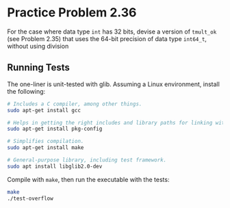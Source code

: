 # Practice Problem 2.36

For the case where data type `int` has 32 bits, devise a version of `tmult_ok` (see Problem 2.35)
that uses the 64-bit precision of data type `int64_t`, without using division

## Running Tests

The one-liner is unit-tested with glib. Assuming a Linux environment, install the following:

```bash
# Includes a C compiler, among other things.
sudo apt-get install gcc

# Helps in getting the right includes and library paths for linking with external libraries, i.e., glib.
sudo apt-get install pkg-config

# Simplifies compilation.
sudo apt-get install make

# General-purpose library, including test framework.
sudo apt install libglib2.0-dev
```

Compile with `make`, then run the executable with the tests:

```bash
make
./test-overflow
```

